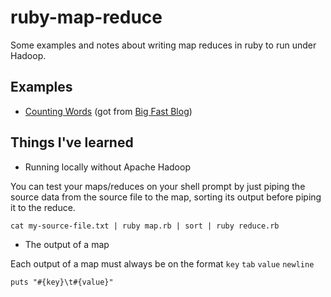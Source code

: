 ruby-map-reduce
===============

Some examples and notes about writing map reduces in ruby to run under Hadoop.

Examples
--------

* [Counting Words](https://github.com/adilsoncarvalho/ruby-map-reduce/counting-words) (got from [Big Fast Blog][0])

Things I've learned
-------------------

* Running locally without Apache Hadoop

You can test your maps/reduces on your shell prompt by just piping the source data from the source file to the map, sorting its output before piping it to the reduce.

````
cat my-source-file.txt | ruby map.rb | sort | ruby reduce.rb
````

* The output of a map

Each output of a map must always be on the format `key` `tab` `value` `newline`

    puts "#{key}\t#{value}"

[0]: http://www.bigfastblog.com/map-reduce-with-ruby-using-hadoop#coding-your-map-and-reduce-scripts-in-ruby "Map-Reduce With Ruby Using Hadoop | Big Fast Blog"

